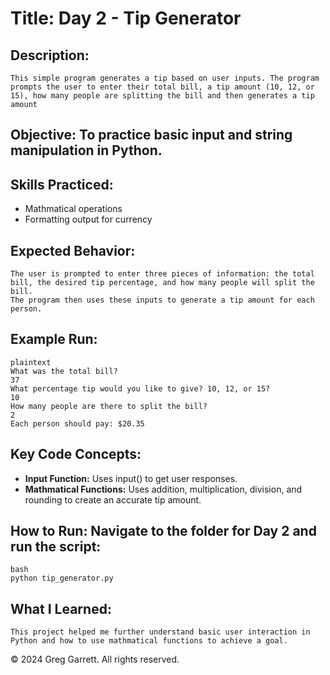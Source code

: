 # Title: Day 2 - Tip Generator

## Description:
    This simple program generates a tip based on user inputs. The program prompts the user to enter their total bill, a tip amount (10, 12, or 15), how many people are splitting the bill and then generates a tip amount

## Objective: To practice basic input and string manipulation in Python.

## Skills Practiced:
  * Mathmatical operations
  * Formatting output for currency

## Expected Behavior:
    The user is prompted to enter three pieces of information: the total bill, the desired tip percentage, and how many people will split the bill.
    The program then uses these inputs to generate a tip amount for each person.

## Example Run:
```
plaintext
What was the total bill?
37
What percentage tip would you like to give? 10, 12, or 15?
10
How many people are there to split the bill?
2
Each person should pay: $20.35
```

## Key Code Concepts:
  * **Input Function:** Uses input() to get user responses.
  * **Mathmatical Functions:** Uses addition, multiplication, division, and rounding to create an accurate tip amount.

## How to Run: Navigate to the folder for Day 2 and run the script:
```
bash
python tip_generator.py
```
## What I Learned: 
    This project helped me further understand basic user interaction in Python and how to use mathmatical functions to achieve a goal.

© 2024 Greg Garrett. All rights reserved.